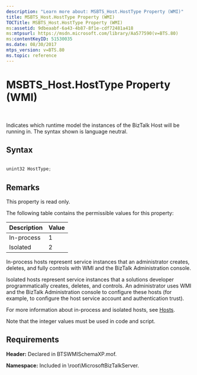 ```yaml
---
description: "Learn more about: MSBTS_Host.HostType Property (WMI)"
title: MSBTS_Host.HostType Property (WMI)
TOCTitle: MSBTS_Host.HostType Property (WMI)
ms:assetid: 9dbeaabf-6a43-4b87-8f1e-cdf72481a418
ms:mtpsurl: https://msdn.microsoft.com/library/Aa577590(v=BTS.80)
ms:contentKeyID: 51530035
ms.date: 08/30/2017
mtps_version: v=BTS.80
ms.topic: reference
---
```


# MSBTS\_Host.HostType Property (WMI)

 

Indicates which runtime model the instances of the BizTalk Host will be running in. The syntax shown is language neutral.

## Syntax

```C#
  
unint32 HostType;  
```

## Remarks

This property is read only.

The following table contains the permissible values for this property:

<table>
<thead>
<tr class="header">
<th>Description</th>
<th>Value</th>
</tr>
</thead>
<tbody>
<tr class="odd">
<td>In-process</td>
<td>1</td>
</tr>
<tr class="even">
<td>Isolated</td>
<td>2</td>
</tr>
</tbody>
</table>


In-process hosts represent service instances that an administrator creates, deletes, and fully controls with WMI and the BizTalk Administration console.

Isolated hosts represent service instances that a solutions developer programmatically creates, deletes, and controls. An administrator uses WMI and the BizTalk Administration console to configure these hosts (for example, to configure the host service account and authentication trust).

For more information about in-process and isolated hosts, see [Hosts](https://msdn.microsoft.com/library/aa578695\(v=bts.80\)).

Note that the integer values must be used in code and script.

## Requirements

**Header:** Declared in BTSWMISchemaXP.mof.

**Namespace:** Included in \\root\\MicrosoftBizTalkServer.

